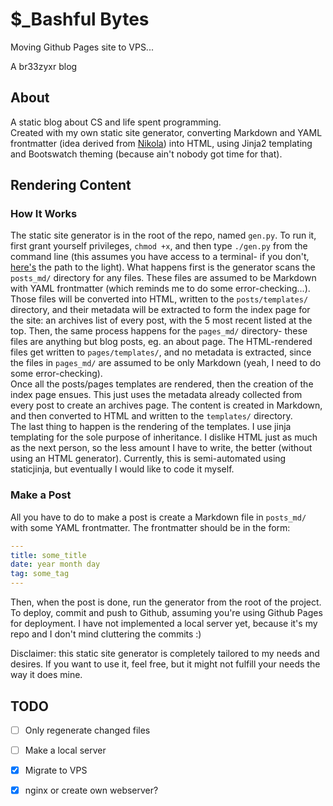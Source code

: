 # $\_Bashful Bytes
Moving Github Pages site to VPS...

A br33zyxr blog

## About
A static blog about CS and life spent programming.  
Created with my own static site generator, converting 
Markdown and YAML frontmatter (idea derived from 
[Nikola](https://getnikola.com/)) into HTML, using
Jinja2 templating and Bootswatch theming (because 
ain't nobody got time for that).  

## Rendering Content
### How It Works
The static site generator is in the root of the repo, named
`gen.py`. To run it, first grant yourself privileges, `chmod +x`,
and then type `./gen.py` from the command line (this assumes you
have access to a terminal- if you don't,
[here's](https://www.archlinux.org/) the path to the light).
What happens first is the generator scans the `posts_md/`
directory for any files. These files are assumed to be Markdown
with YAML frontmatter (which reminds me to do some error-checking...).
Those files will be converted into HTML, written to the 
`posts/templates/` directory, and their metadata will
be extracted to form the index page for the site: an archives list
of every post, with the 5 most recent listed at the top. Then, the
same process happens for the `pages_md/` directory- these files
are anything but blog posts, eg. an about page. The HTML-rendered
files get written to `pages/templates/`, and no metadata is extracted,
since the files in `pages_md/` are assumed to be only Markdown
(yeah, I need to do some error-checking).  
Once all the posts/pages templates are rendered, then the creation
of the index page ensues. This just uses the metadata already 
collected from every post to create an archives page. The content
is created in Markdown, and then converted to HTML and written to
the `templates/` directory.  
The last thing to happen is the rendering of the templates. I use
jinja templating for the sole purpose of inheritance. I dislike
HTML just as much as the next person, so the less amount I have
to write, the better (without using an HTML generator). Currently,
this is semi-automated using staticjinja, but eventually I would
like to code it myself.

### Make a Post
All you have to do to make a post is create a Markdown file in
`posts_md/` with some YAML frontmatter. The frontmatter should
be in the form:
```yaml
---
title: some_title
date: year month day
tag: some_tag
---
```
Then, when the post is done, run the generator from the root
of the project. To deploy, commit and push to Github, assuming
you're using Github Pages for deployment. I have not implemented
a local server yet, because it's my repo and I don't mind cluttering
the commits :)

Disclaimer: this static site generator is completely tailored to
my needs and desires. If you want to use it, feel free, but it 
might not fulfill your needs the way it does mine.

## TODO
- [ ] Only regenerate changed files
- [ ] Make a local server
- [x] Migrate to VPS
- [x] nginx or create own webserver?

